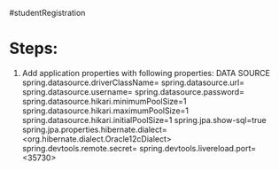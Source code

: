 #studentRegistration

# Steps:
1. Add application properties with following properties:
DATA SOURCE
spring.datasource.driverClassName=<jdbcDriver>
spring.datasource.url=<jdbcUrl>
spring.datasource.username=<jdbcUrl>
spring.datasource.password=<jdbcpass>
spring.datasource.hikari.minimumPoolSize=1
spring.datasource.hikari.maximumPoolSize=1
spring.datasource.hikari.initialPoolSize=1
spring.jpa.show-sql=true
spring.jpa.properties.hibernate.dialect=<org.hibernate.dialect.Oracle12cDialect>
spring.devtools.remote.secret=<thisismysecret>
spring.devtools.livereload.port=<35730>
